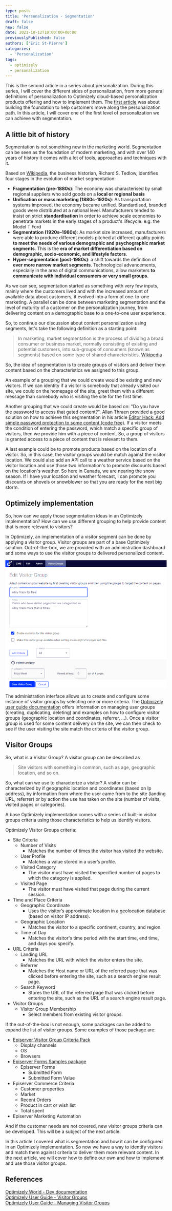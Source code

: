 ```yaml
---
type: posts
title: 'Personalization - Segmentation'
draft: false
new: false
date: 2021-10-12T10:00:00+00:00
previouslyPublished: false
authors: ['Eric St-Pierre']
categories:
  - 'Personalization'
tags:
  - optimizely
  - personalization
---
```


This is the second article in a series about personalization. During this series, I will cover the different sides of personalization, from more general definitions of personalization to Optimizely cloud-based personalization products offering and how to implement them. The [first article](https://eric.st-pierre.xyz/posts/personalization-introduction/) was about building the foundation to help customers move along the personalization path. In this article, I will cover one of the first level of personalization we can achieve with segmentation.

## A little bit of history

Segmentation is not something new in the marketing world. Segmentation can be seen as the foundation of modern marketing, and with over 140 years of history it comes with a lot of tools, approaches and techniques with it.

Based on [Wikipedia](https://en.wikipedia.org/wiki/Market_segmentation#History), the business historian, Richard S. Tedlow, identifies four stages in the evolution of market segmentation:

- **Fragmentation (pre-1880s)**: The economy was characterised by small regional suppliers who sold goods on a **local or regional basis**
- **Unification or mass marketing (1880s–1920s)**: As transportation systems improved, the economy became unified. Standardised, branded goods were distributed at a national level. Manufacturers tended to insist on strict **standardisation** in order to achieve scale economies to penetrate markets in the early stages of a product's lifecycle. e.g. the Model T Ford
- **Segmentation (1920s–1980s)**: As market size increased, manufacturers were able to produce different models pitched at different quality points **to meet the needs of various demographic and psychographic market segments**. This is the **era of market differentiation based on demographic, socio-economic, and lifestyle factors**.
- **Hyper-segmentation (post-1980s)**: a shift towards the definition of **ever more narrow market segments**. Technological advancements, especially in the area of digital communications, allow marketers **to communicate with individual consumers or very small groups**.

As we can see, segmentation started as something with very few inputs, mainly where the customers lived and with the increased amount of available data about customers, it evolved into a form of one-to-one marketing. A parallel can be done between marketing segmentation and the level of maturity of a customer on the personalization journey, from delivering content on a demographic base to a one-to-one user experience.

So, to continue our discussion about content personalization using segments, let's take the following definition as a starting point:

> In marketing, market segmentation is the process of dividing a broad consumer or business market, normally consisting of existing and potential customers, into sub-groups of consumers (known as segments) based on some type of shared characteristics.
> [Wikipedia](https://en.wikipedia.org/wiki/Market_segmentation)

So, the idea of segmentation is to create groups of visitors and deliver them content based on the characteristics we assigned to this group.

An example of a grouping that we could create would be existing and new visitors. If we can identity if a visitor is somebody that already visited our site, we could on the homepage of the site, greet them with a different message than somebody who is visiting the site for the first time.

Another grouping that we could create would be based on: "Do you have the password to access that gated content?". Allan Thraen provided a good solution on how to achieve this segmentation in his article [Editor Hack: Add simple password protection to some content (code free)](https://www.codeart.dk/blog/2021/9/editor-hack-add-simple-password-protection-to-some-content-code-free/). If a visitor meets the condition of entering the password, which match a specific group of visitors, then we provide him with a piece of content. So, a group of visitors is granted access to a piece of content that is relevant to them.

A last example could be to promote products based on the location of a visitor. So, in this case, the visitor groups would be match against the visitor location. We could also add an API call to a weather service based on the visitor location and use those two information's to promote discounts based on the location's weather. So here in Canada, we are nearing the snow season. If I have your location and weather forecast, I can promote you discounts on shovels or snowblower so that you are ready for the next big storm.

## Optimizely implementation

So, how can we apply those segmentation ideas in an Optimizely implementation? How can we use different grouping to help provide content that is more relevant to visitors?

In Optimizely, an implementation of a visitor segment can be done by applying a visitor group. Visitor groups are part of a base Optimizely solution. Out-of-the-box, we are provided with an administration dashboard and some ways to use the visitor groups to delivered personalized content.

![](images/optimizely-visitor-group-interface.png)

The administration interface allows us to create and configure some instance of visitor groups by selecting one or more criteria. The [Optimizely user guide documentation](https://webhelp.optimizely.com/latest/en/cms-admin/visitor-groups.htm) offers information on managing user groups (creating, duplicating, deleting) and examples on how to configure visitor groups (geographic location and coordinates, referrer, …). Once a visitor group is used for some content delivery on the site, we can then check to see if the user visiting the site match the criteria of the visitor group.

## Visitor Groups

So, what is a Visitor Group? A visitor group can be described as

> Site visitors with something in common, such as age, geographic location, and so on.

So, what can we use to characterize a visitor? A visitor can be characterized by if geographic location and coordinates (based on Ip address), by information from where the user came from to the site (landing URL, referrer) or by action the use has taken on the site (number of visits, visited pages or categories).

A base Optimizely implementation comes with a series of built-in visitor groups criteria using those characteristics to help us identify visitors.

Optimizely Visitor Groups criteria:

- Site Criteria
  - Number of Visits
    - Matches the number of times the visitor has visited the website.
  - User Profile
    - Matches a value stored in a user’s profile.
  - Visited Category
    - The visitor must have visited the specified number of pages to which the category is applied.
  - Visited Page
    - The visitor must have visited that page during the current session.
- Time and Place Criteria
  - Geographic Coordinate
    - Uses the visitor’s approximate location in a geolocation database (based on visitor IP address).
  - Geographic Location
    - Matches the visitor to a specific continent, country, and region.
  - Time of Day
    - Matches the visitor's time period with the start time, end time, and days you specify.
- URL Criteria
  - Landing URL
    - Matches the URL with which the visitor enters the site.
  - Referrer
    - Matches the Host name or URL of the referred page that was clicked before entering the site, such as a search engine result page.
  - Search Keyword
    - Stores the URL of the referred page that was clicked before entering the site, such as the URL of a search engine result page.
- Visitor Groups
  - Visitor Group Membership
    - Select members from existing visitor groups.

If the out-of-the-box is not enough, some packages can be added to expand the list of visitor groups. Some examples of those package are:

- [Episerver Visitor Group Criteria Pack](https://nuget.optimizely.com/package/?id=EPiServer.VisitorGroupsCriteriaPack)
  - Display channels
  - OS
  - Browsers
- [Episerver Forms Samples package](https://github.com/episerver/EPiServer.Forms.Samples)
  - Episerver Forms
    - Submitted Form
    - Submitted Form Value
- Episerver Commerce Criteria
  - Customer properties
  - Market
  - Recent Orders
  - Product in cart or wish list
  - Total spent
- Episerver Marketing Automation

And if the customer needs are not covered, new visitor groups criteria can be developed. This will be a subject of the next article.

In this article I covered what is segmentation and how it can be configured in an Optimizely implementation. So now we have a way to identify visitors and match them against criteria to deliver them more relevant content. In the next article, we will cover how to define our own and how to implement and use those visitor groups.

## References

[Optimizely World - Dev documentation](https://world.optimizely.com/documentation/developer-guides/CMS/personalization/)  
[Optimizely User Guide - Visitor Groups](https://webhelp.optimizely.com/latest/en/personalization/visitor-groups.htm)  
[Optimizely User Guide - Managing Visitor Groups](https://webhelp.optimizely.com/latest/en/cms-admin/visitor-groups.htm)
